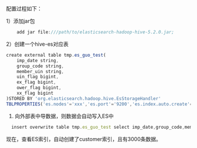 配置过程如下：

1）添加jar包

```javascript
    add jar file:///path/to/elasticsearch-hadoop-hive-5.2.0.jar;
```

2）创建一个hive-es对应表

```javascript
create external table tmp.es_guo_test(
    imp_date string,
    group_code string,
    member_uin string,
    uin_flag bigint,
    ex_flag bigint,
    ower_flag bigint,
    xx_flag bigint
)STORED BY 'org.elasticsearch.hadoop.hive.EsStorageHandler'
TBLPROPERTIES('es.nodes'='xxx','es.port'='9200','es.index.auto.create'='true','es.resource'='customer/guo_test','es.nodes.wan.only'='true');
```

1. 向外部表中导数据，则数据会自动写入ES中

```javascript
  insert overwrite table tmp.es_guo_test select imp_date,group_code,member_uin from tmp.guo_test where dt=20170813 limit 3000;
```

现在，查看ES索引，自动创建了customer索引，且有3000条数据。